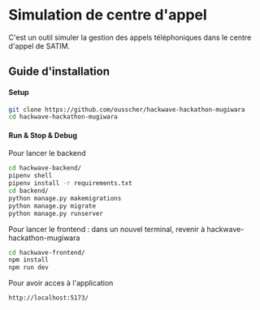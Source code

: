 # Simulation de centre d'appel
C'est un outil simuler la gestion des appels téléphoniques dans le centre d'appel de SATIM.

## Guide d'installation

#### Setup
```bash
git clone https://github.com/ousscher/hackwave-hackathon-mugiwara
cd hackwave-hackathon-mugiwara

```
#### Run & Stop & Debug
Pour lancer le backend
```bash
cd hackwave-backend/
pipenv shell
pipenv install -r requirements.txt
cd backend/
python manage.py makemigrations
python manage.py migrate
python manage.py runserver
```
Pour lancer le frontend : dans un nouvel terminal, revenir à hackwave-hackathon-mugiwara
```bash
cd hackwave-frontend/
npm install 
npm run dev 
```
Pour avoir acces à l'application
```bash
http://localhost:5173/
```
